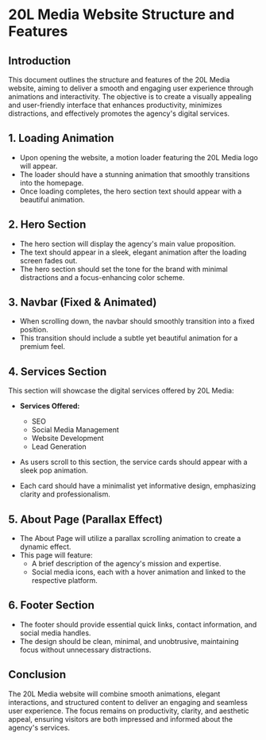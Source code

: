 # 20L Media Website Structure and Features

## Introduction

This document outlines the structure and features of the 20L Media website, aiming to deliver a smooth and engaging user experience through animations and interactivity. The objective is to create a visually appealing and user-friendly interface that enhances productivity, minimizes distractions, and effectively promotes the agency's digital services.

## 1. Loading Animation

- Upon opening the website, a motion loader featuring the 20L Media logo will appear.
- The loader should have a stunning animation that smoothly transitions into the homepage.
- Once loading completes, the hero section text should appear with a beautiful animation.

## 2. Hero Section

- The hero section will display the agency's main value proposition.
- The text should appear in a sleek, elegant animation after the loading screen fades out.
- The hero section should set the tone for the brand with minimal distractions and a focus-enhancing color scheme.

## 3. Navbar (Fixed & Animated)

- When scrolling down, the navbar should smoothly transition into a fixed position.
- This transition should include a subtle yet beautiful animation for a premium feel.

## 4. Services Section

This section will showcase the digital services offered by 20L Media:

- **Services Offered:**

  - SEO
  - Social Media Management
  - Website Development
  - Lead Generation

- As users scroll to this section, the service cards should appear with a sleek pop animation.
- Each card should have a minimalist yet informative design, emphasizing clarity and professionalism.

## 5. About Page (Parallax Effect)

- The About Page will utilize a parallax scrolling animation to create a dynamic effect.
- This page will feature:
  - A brief description of the agency's mission and expertise.
  - Social media icons, each with a hover animation and linked to the respective platform.

## 6. Footer Section

- The footer should provide essential quick links, contact information, and social media handles.
- The design should be clean, minimal, and unobtrusive, maintaining focus without unnecessary distractions.

## Conclusion

The 20L Media website will combine smooth animations, elegant interactions, and structured content to deliver an engaging and seamless user experience. The focus remains on productivity, clarity, and aesthetic appeal, ensuring visitors are both impressed and informed about the agency's services.
